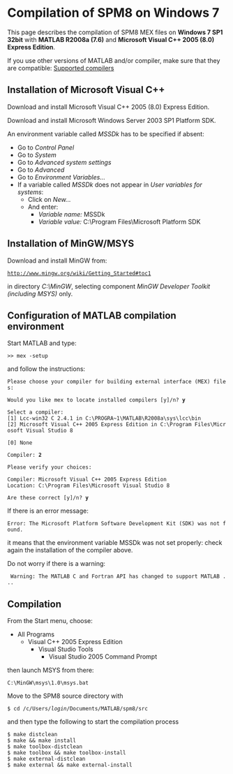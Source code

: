 # Compilation of SPM8 on Windows 7

This page describes the compilation of SPM8 MEX files on **Windows 7 SP1
32bit** with **MATLAB R2008a (7.6)** and **Microsoft Visual C++ 2005
(8.0) Express Edition**.

If you use other versions of MATLAB and/or compiler, make sure that they
are compatible: [Supported
compilers](http://www.mathworks.co.uk/support/sysreq/previous_releases.html)

## Installation of Microsoft Visual C++

Download and install Microsoft Visual C++ 2005 (8.0) Express Edition.

Download and install Microsoft Windows Server 2003 SP1 Platform SDK.

An environment variable called *MSSDk* has to be specified if absent:

- Go to *Control Panel*
- Go to *System*
- Go to *Advanced system settings*
- Go to *Advanced*
- Go to *Environment Variables\...*
- If a variable called *MSSDk* does not appear in *User variables for
  systems*:
  - Click on *New\...*
  - And enter:
    - *Variable name:* MSSDk
    - *Variable value:* C:\Program Files\Microsoft Platform SDK

## Installation of MinGW/MSYS

Download and install MinGW from:

[`http://www.mingw.org/wiki/Getting_Started#toc1`](http://www.mingw.org/wiki/Getting_Started#toc1)

in directory *C:\MinGW*, selecting component *MinGW Developer Toolkit
(including MSYS)* only.

## Configuration of MATLAB compilation environment

Start MATLAB and type:

`>> mex -setup`

and follow the instructions:

`Please choose your compiler for building external interface (MEX) files: `  
  
`Would you like mex to locate installed compilers [y]/n? `**`y`**  
  
`Select a compiler: `  
`[1] Lcc-win32 C 2.4.1 in C:\PROGRA~1\MATLAB\R2008a\sys\lcc\bin `  
`[2] Microsoft Visual C++ 2005 Express Edition in C:\Program Files\Microsoft Visual Studio 8 `  
  
`[0] None `  
  
`Compiler: `**`2`**  
  
`Please verify your choices: `  
  
`Compiler: Microsoft Visual C++ 2005 Express Edition  `  
`Location: C:\Program Files\Microsoft Visual Studio 8 `  
  
`Are these correct [y]/n? `**`y`**

If there is an error message:

`Error: The Microsoft Platform Software Development Kit (SDK) was not found. `

it means that the environment variable MSSDk was not set properly: check
again the installation of the compiler above.

Do not worry if there is a warning:

` Warning: The MATLAB C and Fortran API has changed to support MATLAB ...`

## Compilation

From the Start menu, choose:

- All Programs
  - Visual C++ 2005 Express Edition
    - Visual Studio Tools
      - Visual Studio 2005 Command Prompt

then launch MSYS from there:

`C:\MinGW\msys\1.0\msys.bat`

Move to the SPM8 source directory with

`$ cd /c/Users/`*`login`*`/Documents/MATLAB/spm8/src`

and then type the following to start the compilation process

`$ make distclean`  
`$ make && make install`  
`$ make toolbox-distclean`  
`$ make toolbox && make toolbox-install`  
`$ make external-distclean`  
`$ make external && make external-install`
